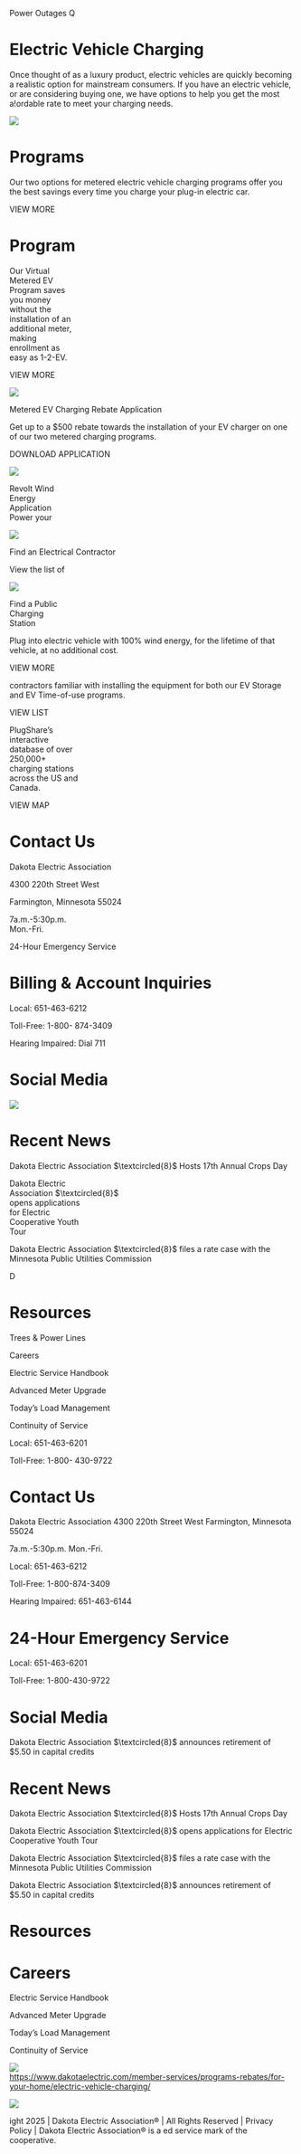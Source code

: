 Power Outages Q  

# Electric Vehicle Charging  

Once thought of as a luxury product, electric vehicles are quickly becoming a realistic option for mainstream consumers. If you have an electric vehicle, or are considering buying one, we have options to help you get the most a!ordable rate to meet your charging needs.  

![](images/cef3adcc1e7a76281eb2db205a30f35b35a98ee8b8ecd115f4ccfd995c9a635b.jpg)  

# Programs  

Our two options for metered electric vehicle charging programs offer you the best savings every time you charge your plug-in electric car.  

VIEW MORE  

# Program  

Our Virtual   
Metered EV   
Program saves   
you money   
without the   
installation of an   
additional meter,   
making   
enrollment as   
easy as 1-2-EV.  

VIEW MORE  

![](images/5ef7e423a5ec83a3ad58e46f35b1ac0ab6380245c5c7d9b6aa28e0ea964ec851.jpg)  

Metered EV Charging Rebate Application  

Get up to a $\$500$ rebate towards the installation of your EV charger on one of our two metered charging programs.  

DOWNLOAD APPLICATION  

![](images/72acc3c57992c11825f571347bcf0d35cd5dd58b38956a24a997f2c808daec57.jpg)  

Revolt Wind   
Energy   
Application   
Power your  

![](images/561a3fd1264fed3ff8219057626cd81452bfa81fdb186a6239e8d0b800c9d1bb.jpg)  

Find an Electrical Contractor  

View the list of  

![](images/c701cae6d5b17c69f42024a587742cc34e0c7f751792565c6ca90bc985a7f72d.jpg)  

Find a Public   
Charging   
Station  

Plug into electric vehicle with $100\%$ wind energy, for the lifetime of that vehicle, at no additional cost.  

VIEW MORE  

contractors familiar with installing the equipment for both our EV Storage and EV Time-of-use programs.  

VIEW LIST  

PlugShare’s   
interactive   
database of over   
250,000+   
charging stations   
across the US and   
Canada.  

VIEW MAP  

# Contact Us  

Dakota Electric Association  

4300 220th Street West  

Farmington, Minnesota 55024  

7a.m.-5:30p.m.   
Mon.-Fri.  

24-Hour Emergency Service  

# Billing & Account Inquiries  

Local: 651-463-6212  

Toll-Free: 1-800- 874-3409  

Hearing Impaired: Dial 711  

# Social Media  

![](images/593468215fb109eb0d79d67483ed5af506f20de8a231444b42136347040d6bdd.jpg)  

# Recent News  

Dakota Electric Association $\textcircled{8}$ Hosts 17th Annual Crops Day  

Dakota Electric   
Association $\textcircled{8}$   
opens applications   
for Electric   
Cooperative Youth   
Tour  

Dakota Electric Association $\textcircled{8}$ files a rate case with the Minnesota Public Utilities Commission  

D  

# Resources  

Trees & Power Lines  

Careers  

Electric Service Handbook  

Advanced Meter Upgrade  

Today’s Load Management  

Continuity of Service  

Local: 651-463-6201  

Toll-Free: 1-800- 430-9722  

# Contact Us  

Dakota Electric Association 4300 220th Street West Farmington, Minnesota 55024  

7a.m.-5:30p.m. Mon.-Fri.  

Local: 651-463-6212  

Toll-Free: 1-800-874-3409  

Hearing Impaired: 651-463-6144  

# 24-Hour Emergency Service  

Local: 651-463-6201  

Toll-Free: 1-800-430-9722  

# Social Media  

Dakota Electric Association $\textcircled{8}$ announces retirement of $\$5.50$ in capital credits  

# Recent News  

Dakota Electric Association $\textcircled{8}$ Hosts 17th Annual Crops Day  

Dakota Electric Association $\textcircled{8}$ opens applications for Electric Cooperative Youth Tour  

Dakota Electric Association $\textcircled{8}$ files a rate case with the Minnesota Public Utilities Commission  

Dakota Electric Association $\textcircled{8}$ announces retirement of $\$5.50$ in capital credits  

# Resources  

# Careers  

Electric Service Handbook  

Advanced Meter Upgrade  

Today’s Load Management  

Continuity of Service  

![](images/7b6503a8cb8873479ed074aff15d87371707a3f573b0bbe355a9a97620ac9981.jpg)  
https://www.dakotaelectric.com/member-services/programs-rebates/for-your-home/electric-vehicle-charging/  

![](images/b283338fd1e0794612f19b3f4823f808703719b924f1dab725638073ccaf16bc.jpg)  

ight 2025 | Dakota Electric Association® | All Rights Reserved | Privacy Policy | Dakota Electric Association® is a ed service mark of the cooperative.  